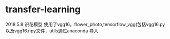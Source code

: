 # transfer-learning
2018.5.8
识花模型
使用了vgg16，flower_photo,tensorflow_vgg(包括vgg16.py 以及vgg16.npy文件，utils通过anaconda 导入
